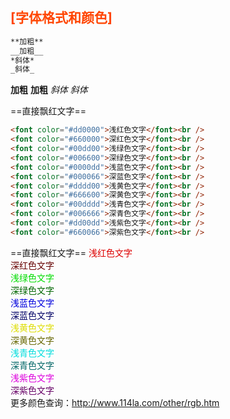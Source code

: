 ## <font color="#FF4500">[字体格式和颜色]</font><br /> 

```markdown
**加粗**
__加粗__
*斜体*
_斜体_
```

**加粗**
__加粗__
*斜体*
_斜体_

&#61;&#61;直接飘红文字&#61;&#61;
```markdown
<font color="#dd0000">浅红色文字</font><br /> 
<font color="#660000">深红色文字</font><br /> 
<font color="#00dd00">浅绿色文字</font><br /> 
<font color="#006600">深绿色文字</font><br /> 
<font color="#0000dd">浅蓝色文字</font><br /> 
<font color="#000066">深蓝色文字</font><br /> 
<font color="#dddd00">浅黄色文字</font><br /> 
<font color="#666600">深黄色文字</font><br /> 
<font color="#00dddd">浅青色文字</font><br /> 
<font color="#006666">深青色文字</font><br /> 
<font color="#dd00dd">浅紫色文字</font><br /> 
<font color="#660066">深紫色文字</font><br /> 
```

==直接飘红文字==
<font color="#dd0000">浅红色文字</font><br /> 
<font color="#660000">深红色文字</font><br /> 
<font color="#00dd00">浅绿色文字</font><br /> 
<font color="#006600">深绿色文字</font><br /> 
<font color="#0000dd">浅蓝色文字</font><br /> 
<font color="#000066">深蓝色文字</font><br /> 
<font color="#dddd00">浅黄色文字</font><br /> 
<font color="#666600">深黄色文字</font><br /> 
<font color="#00dddd">浅青色文字</font><br /> 
<font color="#006666">深青色文字</font><br /> 
<font color="#dd00dd">浅紫色文字</font><br /> 
<font color="#660066">深紫色文字</font><br /> 
更多颜色查询：http://www.114la.com/other/rgb.htm
